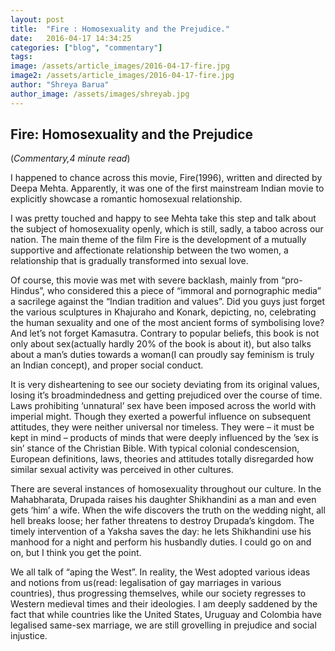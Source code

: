 ```yaml
---
layout: post
title:  "Fire : Homosexuality and the Prejudice."
date:   2016-04-17 14:34:25
categories: ["blog", "commentary"]
tags: 
image: /assets/article_images/2016-04-17-fire.jpg
image2: /assets/article_images/2016-04-17-fire.jpg
author: "Shreya Barua"
author_image: /assets/images/shreyab.jpg
---
```

<h2>Fire: Homosexuality and the Prejudice</h2>
(<i>Commentary,4 minute read</i>)
<p>I happened to chance across this movie, Fire(1996), written and directed by Deepa Mehta. Apparently, it was one of the first mainstream Indian movie to explicitly showcase a romantic homosexual relationship.</p>
<p>I was pretty touched and happy to see Mehta take this step and talk about the subject of homosexuality openly, which is still, sadly, a taboo across our nation.
The main theme of the film Fire is the development of a mutually supportive and affectionate relationship between the two women, a relationship that is gradually transformed into sexual love.</p>
<p>Of course, this movie was met with severe backlash, mainly from “pro-Hindus”, who considered this a piece of “immoral and pornographic media” a sacrilege against the “Indian tradition and values”. Did you guys just forget the various sculptures in Khajuraho and Konark, depicting, no, celebrating the human sexuality and one of the most ancient forms of symbolising love? And let’s not forget Kamasutra. Contrary to popular beliefs, this book is not only about sex(actually hardly 20% of the book is about it), but also talks about a man’s duties towards a woman(I can proudly say feminism is truly an Indian concept), and proper social conduct.</p>
<p>It is very disheartening to see our society deviating from its original values, losing it’s broadmindedness and getting prejudiced over the course of time. Laws prohibiting ‘unnatural’ sex have been imposed across the world with imperial might. Though they exerted a powerful influence on subsequent attitudes, they were neither universal nor timeless. They were – it must be kept in mind – products of minds that were deeply influenced by the ’sex is sin’ stance of the Christian Bible. With typical colonial condescension, European definitions, laws, theories and attitudes totally disregarded how similar sexual activity was perceived in other cultures.</p>
<p>There are several instances of homosexuality throughout our culture. In the Mahabharata, Drupada raises his daughter Shikhandini as a man and even gets ‘him’ a wife. When the wife discovers the truth on the wedding night, all hell breaks loose; her father threatens to destroy Drupada’s kingdom. The timely intervention of a Yaksha saves the day: he lets Shikhandini use his manhood for a night and perform his husbandly duties. I could go on and on, but I think you get the point.</p>
<p>We all talk of “aping the West”. In reality, the West adopted various ideas and notions from us(read: legalisation of gay marriages in various countries), thus progressing themselves, while our society regresses to Western medieval times and their ideologies. I am deeply saddened by the fact that while countries like the United States, Uruguay and Colombia have legalised same-sex marriage, we are still grovelling in prejudice and social injustice.</p>
